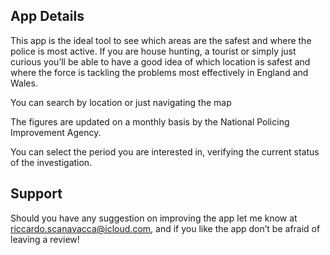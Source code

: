 ## App Details

This app is the ideal tool to see which areas are the safest and where the police is most active. If you are house hunting, a tourist or simply just curious you’ll be able to have a good idea of which location is safest and where the force is tackling the problems most effectively in England and Wales. 

You can search by location or just navigating the map

The figures are updated on a monthly basis by the National Policing Improvement Agency. 

You can select the period you are interested in, verifying the current status of the investigation.

## Support

Should you have any suggestion on improving the app let me know at riccardo.scanavacca@icloud.com, and if you like the app don’t be afraid of leaving a review!
